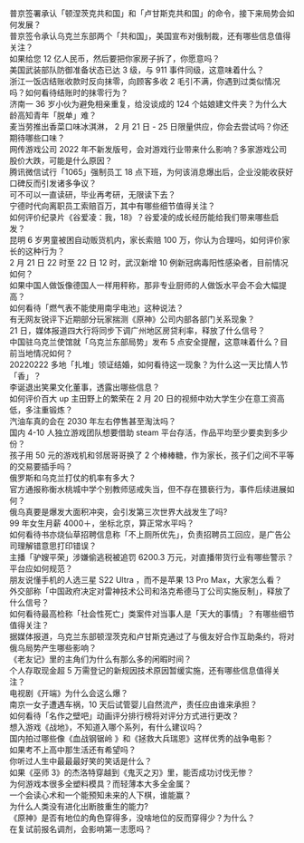 普京签署承认「顿涅茨克共和国」和「卢甘斯克共和国」的命令，接下来局势会如何发展？  
普京签令承认乌克兰东部两个「共和国」，美国宣布对俄制裁，还有哪些信息值得关注？  
如果给您 12 亿人民币，然后要把你家房子拆了，你愿意吗？  
美国武装部队防御准备状态已达 3 级，与 911 事件同级，这意味着什么？  
浙江一饭店结账收款时反向抹零，向顾客多收 2 毛引不满，你遇到过类似情况吗？如何看待结账时的抹零行为？  
济南一 36 岁小伙为避免相亲重复，给没谈成的 124 个姑娘建文件夹？为什么大龄高知青年「脱单」难？  
麦当劳推出香菜口味冰淇淋， 2 月 21 日 - 25 日限量供应，你会去尝试吗？你还期待哪些口味？  
网传游戏公司 2022 年不新发版号，会对游戏行业带来什么影响？多家游戏公司股价大跌，可能是什么原因？  
腾讯微信试行「1065」强制员工 18 点下班，为何该消息爆出后，企业没能收获好口碑反而引发诸多争议？  
可不可以一直读研，毕业再考研，无限读下去？  
宁德时代向离职员工索赔百万，其中有哪些细节值得关注？  
如何评价纪录片《谷爱凌：我，18》？谷爱凌的成长经历能给我们带来哪些启发？  
昆明 6 岁男童被困自动贩货机内，家长索赔 100 万，你认为合理吗，如何评价家长的这种行为？  
2 月 21 日 22 时至 22 日 12 时，武汉新增 10 例新冠病毒阳性感染者，目前情况如何？  
如果中国人做饭像德国人一样用秤称，那非专业厨师的人做饭水平会不会大幅提高？  
如何看待「燃气表不能使用南孚电池」这种说法？  
有无网友锐评下近期部分玩家揣测《原神》公司内部各部门关系现象？  
21 日，媒体报道四大行将同步下调广州地区房贷利率，释放了什么信号？  
中国驻乌克兰使馆就「乌克兰东部局势」发布 5 点安全提醒，这意味着什么？目前当地情况如何？  
20220222 多地「扎堆」领证结婚，如何看待这一现象？为什么这一天比情人节「香」？  
李诞退出笑果文化董事，透露出哪些信息？  
如何评价百大 up 主田野上的繁荣在 2 月 20 日的视频中劝大学生少在意工资高低，多注重锻炼？  
汽油车真的会在 2030 年左右停售甚至淘汰吗？  
国内 4-10 人独立游戏团队想要借助 steam 平台存活，作品平均至少要卖到多少份？  
孩子用 50 元的游戏机和邻居哥哥换了 2 个棒棒糖，作为家长，孩子们之间不平等的交易要插手吗？  
俄罗斯和乌克兰打仗的机率有多大？  
官方通报称衡水桃城中学个别教师惩戒失当，但不存在猥亵行为，事件后续进展如何？  
俄乌真要是爆发大面积冲突，会引发第三次世界大战发生了吗?  
99 年女生月薪 4000＋，坐标北京，算正常水平吗？  
如何看待书亦烧仙草招聘信息称「不上厕所优先」，负责招聘员工回应，是广告公司理解错意思打印错误？  
主播「驴嫂平荣」涉嫌偷逃税被追罚 6200.3 万元，对直播带货行业有哪些警示？平台应如何规范？  
朋友说懂手机的人选三星 S22 Ultra ，而不是苹果 13 Pro Max，大家怎么看？  
外交部称「中国政府决定对雷神技术公司和洛克希德马丁公司实施反制」，释放了什么信号？  
如何看待最高检称「社会性死亡」类案件对当事人是「天大的事情」？有哪些细节值得关注？  
据媒体报道，乌克兰东部顿涅茨克和卢甘斯克通过了与俄友好合作互助条约，将对俄乌局势产生哪些影响？  
《老友记》里的主角们为什么有那么多的闲暇时间？  
个人存取现金超 5 万需登记的新规因技术原因暂缓实施，还有哪些信息值得关注？  
电视剧《开端》为什么会这么爆？  
南京一女子遭遇车祸，10 天后试管婴儿自然流产，责任应由谁来承担？  
如何看待「名作之壁吧」动画评分排行榜将对评分方式进行更改？  
想入游戏《战地》，不知道入哪个系列，有什么建议吗？  
国内拍过哪些像《血战钢锯岭 》和《拯救大兵瑞恩》这样优秀的战争电影？  
如果考不上高中那生活还有希望吗？  
你听过人生中最最最好笑的笑话是什么？  
如果《巫师 3》的杰洛特穿越到《鬼灭之刃》里，能否成功讨伐无惨？  
为何游戏本很多全塑料模具？而轻薄本大多全金属？  
一个会读心术和一个能预知未来的人下棋，谁能赢？  
为什么人类没有进化出断肢重生的能力?  
《原神》是否有地位的角色穿得多，没啥地位的反而穿得少？为什么？  
在复试前报名调剂，会影响第一志愿吗？  
